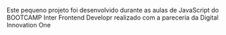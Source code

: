 Este pequeno projeto foi desenvolvido durante as aulas de JavaScript do BOOTCAMP Inter Frontend Developr realizado com a pareceria da Digital Innovation One